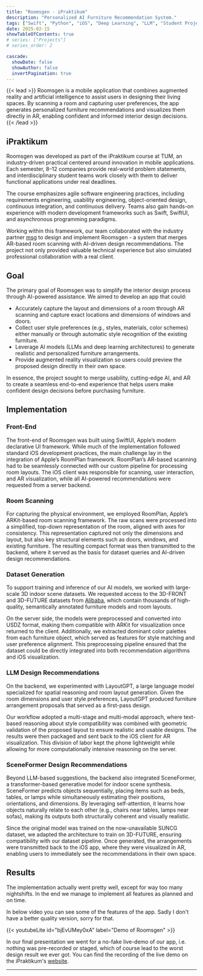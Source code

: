 ```yaml
---
title: "Roomsgen - iPraktikum"
description: "Personalized AI Furniture Recommendation System."
tags: ["Swift", "Python", "iOS", "Deep Learning", "LLM", "Student Project", "AR"]
date: 2025-02-15
showTableOfContents: true
# series: ["Projects"]
# series_order: 2

cascade:
  showDate: false
  showAuthor: false
  invertPagination: true
---
```



{{< lead >}}
Roomsgen is a mobile application that combines augmented reality and artificial intelligence to assist users in designing their living spaces. By scanning a room and capturing user preferences, the app generates personalized furniture recommendations and visualizes them directly in AR, enabling confident and informed interior design decisions.  
{{< /lead >}}


## iPraktikum

Roomsgen was developed as part of the iPraktikum course at TUM, an industry-driven practical centered around innovation in mobile applications. Each semester, 8–12 companies provide real-world problem statements, and interdisciplinary student teams work closely with them to deliver functional applications under real deadlines.  

The course emphasizes agile software engineering practices, including requirements engineering, usability engineering, object-oriented design, continuous integration, and continuous delivery. Teams also gain hands-on experience with modern development frameworks such as Swift, SwiftUI, and asynchronous programming paradigms.  

Working within this framework, our team collaborated with the industry partner [msg](https://www.msg.group/de/) to design and implement Roomsgen - a system that merges AR-based room scanning with AI-driven design recommendations. The project not only provided valuable technical experience but also simulated professional collaboration with a real client.  


## Goal

The primary goal of Roomsgen was to simplify the interior design process through AI-powered assistance. We aimed to develop an app that could:  

- Accurately capture the layout and dimensions of a room through AR scanning and capture exact locations and dimensions of windows and doors.  
- Collect user style preferences (e.g., styles, materials, color schemes) either manually or through automatic style recognition of the existing furniture.  
- Leverage AI models (LLMs and deep learning architectures) to generate realistic and personalized furniture arrangements.  
- Provide augmented reality visualization so users could preview the proposed design directly in their own space.  

In essence, the project sought to merge usability, cutting-edge AI, and AR to create a seamless end-to-end experience that helps users make confident design decisions before purchasing furniture.  


## Implementation


### Front-End

The front-end of Roomsgen was built using SwiftUI, Apple’s modern declarative UI framework. While much of the implementation followed standard iOS development practices, the main challenge lay in the integration of Apple’s RoomPlan framework. RoomPlan’s AR-based scanning had to be seamlessly connected with our custom pipeline for processing room layouts. The iOS client was responsible for scanning, user interaction, and AR visualization, while all AI-powered recommendations were requested from a server backend.  


### Room Scanning

For capturing the physical environment, we employed RoomPlan, Apple’s ARKit-based room scanning framework. The raw scans were processed into a simplified, top-down representation of the room, aligned with axes for consistency. This representation captured not only the dimensions and layout, but also key structural elements such as doors, windows, and existing furniture. The resulting compact format was then transmitted to the backend, where it served as the basis for dataset queries and AI-driven design recommendations.  


### Dataset Generation

To support training and inference of our AI models, we worked with large-scale 3D indoor scene datasets. We requested access to the 3D-FRONT and 3D-FUTURE datasets from [Alibaba](https://tianchi.aliyun.com/specials/promotion/alibaba-3d-scene-dataset), which contain thousands of high-quality, semantically annotated furniture models and room layouts.  

On the server side, the models were preprocessed and converted into USDZ format, making them compatible with ARKit for visualization once returned to the client. Additionally, we extracted dominant color palettes from each furniture object, which served as features for style matching and user preference alignment. This preprocessing pipeline ensured that the dataset could be directly integrated into both recommendation algorithms and iOS visualization.  


### LLM Design Recommendations

On the backend, we experimented with LayoutGPT, a large language model specialized for spatial reasoning and room layout generation. Given the room dimensions and user style preferences, LayoutGPT produced furniture arrangement proposals that served as a first-pass design.  

Our workflow adopted a multi-stage and multi-modal approach, where text-based reasoning about style compatibility was combined with geometric validation of the proposed layout to ensure realistic and usable designs. The results were then packaged and sent back to the iOS client for AR visualization. This division of labor kept the phone lightweight while allowing for more computationally intensive reasoning on the server.  


### SceneFormer Design Recommendations

Beyond LLM-based suggestions, the backend also integrated SceneFormer, a transformer-based generative model for indoor scene synthesis. SceneFormer predicts objects sequentially, placing items such as beds, tables, or lamps while simultaneously estimating their positions, orientations, and dimensions. By leveraging self-attention, it learns how objects naturally relate to each other (e.g., chairs near tables, lamps near sofas), making its outputs both structurally coherent and visually realistic.  

Since the original model was trained on the now-unavailable SUNCG dataset, we adapted the architecture to train on 3D-FUTURE, ensuring compatibility with our dataset pipeline. Once generated, the arrangements were transmitted back to the iOS app, where they were visualized in AR, enabling users to immediately see the recommendations in their own space.  

## Results

The implementation actually went pretty well, except for way too many nightshifts. In the end we manage to implement all features as planned and on time.

In below video you can see some of the features of the app. Sadly I don't have a better quality version, sorry for that.

{{< youtubeLite id="bjEvUMey0xA" label="Demo of Roomsgen" >}}

In our final presentation we went for a no-fake live-demo of our app, i.e. nothing was pre-recorded or staged, which of course lead to the worst design result we ever got. You can find the recording of the live demo on the iPraktikum's [website](https://aet.cit.tum.de/projects/courses/ipraktikum/24w/msg/).


---
